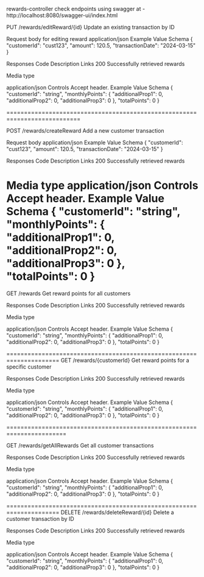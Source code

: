 rewards-controller
check endpoints using swagger at - http://localhost:8080/swagger-ui/index.html

PUT
/rewards/editReward/{id}
Update an existing transaction by ID

Request body for editing reward
application/json
Example Value
Schema
{
"customerId": "cust123",
"amount": 120.5,
"transactionDate": "2024-03-15"
}

Responses
Code	Description	Links
200
Successfully retrieved rewards

Media type

application/json
Controls Accept header.
Example Value
Schema
{
"customerId": "string",
"monthlyPoints": {
"additionalProp1": 0,
"additionalProp2": 0,
"additionalProp3": 0
},
"totalPoints": 0
}

===========================================================================

POST
/rewards/createReward
Add a new customer transaction

Request body
application/json
Example Value
Schema
{
"customerId": "cust123",
"amount": 120.5,
"transactionDate": "2024-03-15"
}

Responses
Code	Description	Links
200
Successfully retrieved rewards

Media type
application/json
Controls Accept header.
Example Value
Schema
{
"customerId": "string",
"monthlyPoints": {
"additionalProp1": 0,
"additionalProp2": 0,
"additionalProp3": 0
},
"totalPoints": 0
}
============================================================================

GET
/rewards
Get reward points for all customers

Responses
Code	Description	Links
200
Successfully retrieved rewards

Media type

application/json
Controls Accept header.
Example Value
Schema
{
"customerId": "string",
"monthlyPoints": {
"additionalProp1": 0,
"additionalProp2": 0,
"additionalProp3": 0
},
"totalPoints": 0
}

=====================================================================
GET
/rewards/{customerId}
Get reward points for a specific customer

Responses
Code	Description	Links
200
Successfully retrieved rewards

Media type

application/json
Controls Accept header.
Example Value
Schema
{
"customerId": "string",
"monthlyPoints": {
"additionalProp1": 0,
"additionalProp2": 0,
"additionalProp3": 0
},
"totalPoints": 0
}

=======================================================================

GET
/rewards/getAllRewards
Get all customer transactions

Responses
Code	Description	Links
200
Successfully retrieved rewards

Media type

application/json
Controls Accept header.
Example Value
Schema
{
"customerId": "string",
"monthlyPoints": {
"additionalProp1": 0,
"additionalProp2": 0,
"additionalProp3": 0
},
"totalPoints": 0
}

=====================================================================
DELETE
/rewards/deleteReward/{id}
Delete a customer transaction by ID

Responses
Code	Description	Links
200
Successfully retrieved rewards

Media type

application/json
Controls Accept header.
Example Value
Schema
{
"customerId": "string",
"monthlyPoints": {
"additionalProp1": 0,
"additionalProp2": 0,
"additionalProp3": 0
},
"totalPoints": 0
}